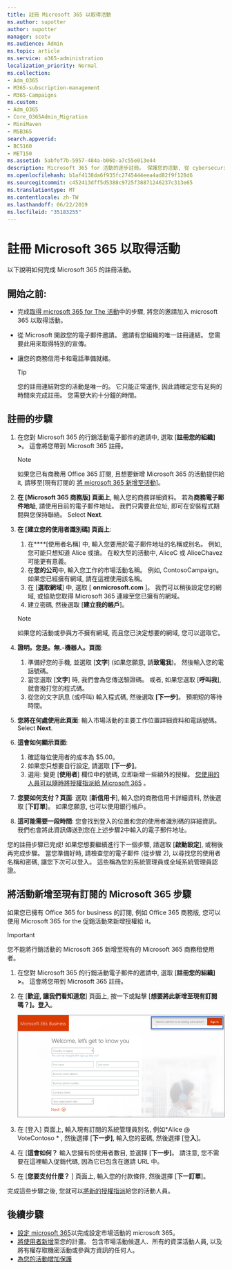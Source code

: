 ```yaml
---
title: 註冊 Microsoft 365 以取得活動
ms.author: supotter
author: supotter
manager: scotv
ms.audience: Admin
ms.topic: article
ms.service: o365-administration
localization_priority: Normal
ms.collection:
- Adm_O365
- M365-subscription-management
- M365-Campaigns
ms.custom:
- Adm_O365
- Core_O365Admin_Migration
- MiniMaven
- MSB365
search.appverid:
- BCS160
- MET150
ms.assetid: 5abfef7b-5957-484a-b06b-a7c55e013e44
description: Microsoft 365 for 活動的逐步註冊。 保護您的活動, 從 cybersecurity 威脅到電子郵件、資料和通訊。
ms.openlocfilehash: b1af4138da6f935fc2745444eea4ad82f9f128d6
ms.sourcegitcommit: c452413dff5d5388c9725f38871246237c313e65
ms.translationtype: MT
ms.contentlocale: zh-TW
ms.lasthandoff: 06/22/2019
ms.locfileid: "35183255"
---
```

# <a name="sign-up-for-microsoft-365-for-campaigns"></a>註冊 Microsoft 365 以取得活動 

以下說明如何完成 Microsoft 365 的註冊活動。

## <a name="before-you-start"></a>開始之前: 
- 完成[取得 microsoft 365 for The 活動](get-microsoft-365-campaigns.md#get-microsoft-365-for-campaigns)中的步驟, 將您的邀請加入 microsoft 365 以取得活動。 
- 從 Microsoft 開啟您的電子郵件邀請。 邀請有您組織的唯一註冊連結。 您需要此用來取得特別的宣傳。
- 讓您的商務信用卡和電話準備就緒。 

    > [!TIP]
    > 您的註冊連結對您的活動是唯一的。 它只能正常運作, 因此請確定您有足夠的時間來完成註冊。 您需要大約十分鐘的時間。 

## <a name="steps-to-sign-up"></a>註冊的步驟

1. 在您對 Microsoft 365 的行銷活動電子郵件的邀請中, 選取 [**註冊您的組織] >**。 這會將您帶到 Microsoft 365 註冊。
    > [!NOTE]
    > 如果您已有商務用 Office 365 訂閱, 且想要新增 Microsoft 365 的活動提供給 it, 請移至[現有訂閱的 [將 microsoft 365 新增至活動](#steps-to-add-microsoft-365-for-campaigns-to-an-existing-subscription)]。
1. **在 [Microsoft 365 商務版] 頁面上**, 輸入您的商務詳細資料。 若為**商務電子郵件地址**, 請使用目前的電子郵件地址。 我們只需要此位址, 即可在安裝程式期間與您保持聯絡。  Select **Next**. 
1. **在 [建立您的使用者識別碼] 頁面上**:
    1. 在****[使用者名稱] 中, 輸入您要用於電子郵件地址的名稱或別名。 例如, 您可能只想知道 Alice 或搶。 在較大型的活動中, AliceC 或 AliceChavez 可能更有意義。
    2. 在**您的公司**中, 輸入您工作的市場活動名稱。 例如, ContosoCampaign。 如果您已經擁有網域, 請在這裡使用該名稱。 
    3. 在 [**選取網域**] 中, 選取 [ **onmicrosoft.com** ]。 我們可以稍後設定您的網域, 或協助您取得 Microsoft 365 連線至您已擁有的網域。
    4. 建立密碼, 然後選取 [**建立我的帳戶**]。 
    > [!NOTE]
    > 如果您的活動或參與方不擁有網域, 而且您已決定想要的網域, 您可以選取它。

4. **證明。您是。無.-機器人。頁面**:
    1. 準備好您的手機, 並選取 [**文字**] (如果您願意, 請**致電我**)。 然後輸入您的電話號碼。 
    2. 當您選取 [**文字**] 時, 我們會為您傳送驗證碼。 或者, 如果您選取 [**呼叫我**], 就會撥打您的程式碼。
    3. 從您的文字訊息 (或呼叫) 輸入程式碼, 然後選取 **[下一步]**。 預期短的等待時間。 
5. **您將在何處使用此頁面**: 輸入市場活動的主要工作位置詳細資料和電話號碼。  Select **Next**. 
6. **這會如何顯示頁面**:
    1. 確認每位使用者的成本為 $5.00。 
    2. 如果您只想要自行設定, 請選取 **[下一步]**。 
    3. 選用: 變更 [**使用者**] 欄位中的號碼, 立即新增一些額外的授權。 [您使用的人員可以隨時將授權指派給 Microsoft 365](../business/add-users-m365b.md?toc=/microsoft-365/campaigns/toc.json) 。
7. **您要如何支付？頁面**: 選取 [**新信用卡**], 輸入您的商務信用卡詳細資料, 然後選取 [**下訂單**]。 如果您願意, 也可以使用銀行帳戶。
8. **這可能需要一段時間**: 您會找到登入的位置和您的使用者識別碼的詳細資訊。 我們也會將此資訊傳送到您在上述步驟2中輸入的電子郵件地址。

您的註冊步驟已完成! 如果您想要繼續進行下一個步驟, 請選取 [**啟動設定**], 或稍後再完成步驟。 當您準備好時, 請檢查您的電子郵件 (從步驟 2), 以尋找您的使用者名稱和密碼, 讓您下次可以登入。 這些稱為您的系統管理員或全域系統管理員認證。

## <a name="steps-to-add-microsoft-365-for-campaigns-to-an-existing-subscription"></a>將活動新增至現有訂閱的 Microsoft 365 步驟

如果您已擁有 Office 365 for business 的訂閱, 例如 Office 365 商務版, 您可以使用 Microsoft 365 for the 促銷活動來新增授權給 it。
> [!IMPORTANT]
> 您不能將行銷活動的 Microsoft 365 新增至現有的 Microsoft 365 商務租使用者。

1. 在您對 Microsoft 365 的行銷活動電子郵件的邀請中, 選取 [**註冊您的組織] >**。 這會將您帶到 Microsoft 365 註冊。
2. 在 [**歡迎, 讓我們看知道您**] 頁面上, 按一下或點擊 [**想要將此新增至現有訂閱嗎？]。登入**。
    
    ![選擇右上角的 [登入]。](media/addtoexisting.png)
3. 在 [登入] 頁面上, 輸入現有訂閱的系統管理員別名, 例如*Alice @ VoteContoso<span> </span> * , 然後選擇 [**下一步]**, 輸入您的密碼, 然後選擇 [登**入**]。
4. 在 [**這會如何？** 輸入您擁有的使用者數目, 並選擇 [**下一步]**。 請注意, 您不需要在這裡輸入促銷代碼, 因為它已包含在邀請 URL 中。
5. 在 [**您要支付什麼？** ] 頁面上, 輸入您的付款條件, 然後選擇 [**下一訂單**]。

完成這些步驟之後, 您就可以[將新的授權指派](https://docs.microsoft.com/office365/admin/subscriptions-and-billing/assign-licenses-to-users?view=o365-worldwide)給您的活動人員。 


## <a name="whats-next"></a>後續步驟
- [設定 microsoft 365](../business/set-up.md?toc=/microsoft-365/campaigns/toc.json)以完成設定市場活動的 microsoft 365。 
- [將使用者新增](../business/add-users-m365b.md?toc=/microsoft-365/campaigns/toc.json)至您的計畫。 包含市場活動候選人、所有的資深活動人員, 以及將有權存取機密活動或參與方資訊的任何人。
- [為您的活動增加保護](m365-campaigns-security-overview.md)



